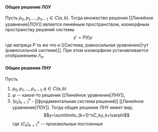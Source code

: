 #### Общее решение ЛОУ
Пусть $p_0,p_1,\dots,p_{n-1}\in C(a,b)$. Тогда множество решение [[Линейное уравнение|ЛОУ]] является линейным пространством, изоморфным пространству решений системы $$y'= P(t)y$$ где матрица $P$ та же что и [[Система, равносильная уравнению|тут (равносильной системе)]]. При этом изоморфизм устанавливается отображением $\Lambda_n$.
 
#### Общее решение ЛНУ
Пусть 
1. $p_0,p_1,\dots,p_{n-1},q\in C(a,b)$
2. $\varphi$ -- какое-то решение [[Линейное уравнение|ЛНУ]], 
3. $(y_k)_{k=1}^n$ - [[фундаментальная система решений]] [[Линейное уравнение|ЛОУ]]. 
Тогда общее решение ЛНУ имеет вид:
$$y=\sum\limits_{k=1}^nC_ky_k+\varphi$$
где $(C_k)_{k=1}^n$ -- произвольные постоянные
